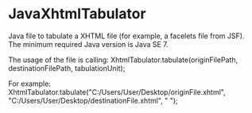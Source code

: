 # JavaXhtmlTabulator
Java file to tabulate a XHTML file (for example, a facelets file from JSF). The minimum required Java version is Java SE 7.

The usage of the file is calling:
        XhtmlTabulator.tabulate(originFilePath, destinationFilePath, tabulationUnit);

For example:
        XhtmlTabulator.tabulate("C:/Users/User/Desktop/originFile.xhtml", "C:/Users/User/Desktop/destinationFile.xhtml", "  ");
